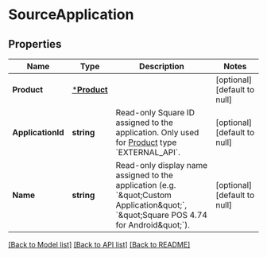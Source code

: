 # SourceApplication

## Properties
Name | Type | Description | Notes
------------ | ------------- | ------------- | -------------
**Product** | [***Product**](Product.md) |  | [optional] [default to null]
**ApplicationId** | **string** | Read-only Square ID assigned to the application. Only used for [Product](entity:Product) type &#x60;EXTERNAL_API&#x60;. | [optional] [default to null]
**Name** | **string** | Read-only display name assigned to the application (e.g. &#x60;\&quot;Custom Application\&quot;&#x60;, &#x60;\&quot;Square POS 4.74 for Android\&quot;&#x60;). | [optional] [default to null]

[[Back to Model list]](../README.md#documentation-for-models) [[Back to API list]](../README.md#documentation-for-api-endpoints) [[Back to README]](../README.md)

